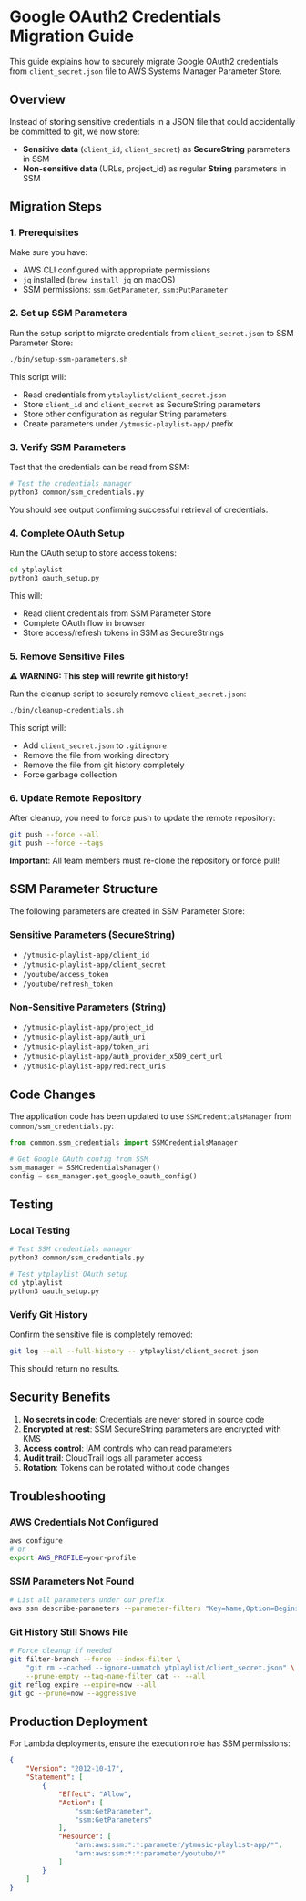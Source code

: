 # Google OAuth2 Credentials Migration Guide

This guide explains how to securely migrate Google OAuth2 credentials from `client_secret.json` file to AWS Systems Manager Parameter Store.

## Overview

Instead of storing sensitive credentials in a JSON file that could accidentally be committed to git, we now store:
- **Sensitive data** (`client_id`, `client_secret`) as **SecureString** parameters in SSM
- **Non-sensitive data** (URLs, project_id) as regular **String** parameters in SSM

## Migration Steps

### 1. Prerequisites

Make sure you have:
- AWS CLI configured with appropriate permissions
- `jq` installed (`brew install jq` on macOS)
- SSM permissions: `ssm:GetParameter`, `ssm:PutParameter`

### 2. Set up SSM Parameters

Run the setup script to migrate credentials from `client_secret.json` to SSM Parameter Store:

```bash
./bin/setup-ssm-parameters.sh
```

This script will:
- Read credentials from `ytplaylist/client_secret.json`
- Store `client_id` and `client_secret` as SecureString parameters
- Store other configuration as regular String parameters
- Create parameters under `/ytmusic-playlist-app/` prefix

### 3. Verify SSM Parameters

Test that the credentials can be read from SSM:

```bash
# Test the credentials manager
python3 common/ssm_credentials.py
```

You should see output confirming successful retrieval of credentials.

### 4. Complete OAuth Setup

Run the OAuth setup to store access tokens:

```bash
cd ytplaylist
python3 oauth_setup.py
```

This will:
- Read client credentials from SSM Parameter Store
- Complete OAuth flow in browser
- Store access/refresh tokens in SSM as SecureStrings

### 5. Remove Sensitive Files

**⚠️ WARNING: This step will rewrite git history!**

Run the cleanup script to securely remove `client_secret.json`:

```bash
./bin/cleanup-credentials.sh
```

This script will:
- Add `client_secret.json` to `.gitignore`
- Remove the file from working directory
- Remove the file from git history completely
- Force garbage collection

### 6. Update Remote Repository

After cleanup, you need to force push to update the remote repository:

```bash
git push --force --all
git push --force --tags
```

**Important**: All team members must re-clone the repository or force pull!

## SSM Parameter Structure

The following parameters are created in SSM Parameter Store:

### Sensitive Parameters (SecureString)
- `/ytmusic-playlist-app/client_id`
- `/ytmusic-playlist-app/client_secret`
- `/youtube/access_token`
- `/youtube/refresh_token`

### Non-Sensitive Parameters (String)
- `/ytmusic-playlist-app/project_id`
- `/ytmusic-playlist-app/auth_uri`
- `/ytmusic-playlist-app/token_uri`
- `/ytmusic-playlist-app/auth_provider_x509_cert_url`
- `/ytmusic-playlist-app/redirect_uris`

## Code Changes

The application code has been updated to use `SSMCredentialsManager` from `common/ssm_credentials.py`:

```python
from common.ssm_credentials import SSMCredentialsManager

# Get Google OAuth config from SSM
ssm_manager = SSMCredentialsManager()
config = ssm_manager.get_google_oauth_config()
```

## Testing

### Local Testing

```bash
# Test SSM credentials manager
python3 common/ssm_credentials.py

# Test ytplaylist OAuth setup
cd ytplaylist
python3 oauth_setup.py
```

### Verify Git History

Confirm the sensitive file is completely removed:

```bash
git log --all --full-history -- ytplaylist/client_secret.json
```

This should return no results.

## Security Benefits

1. **No secrets in code**: Credentials are never stored in source code
2. **Encrypted at rest**: SSM SecureString parameters are encrypted with KMS
3. **Access control**: IAM controls who can read parameters
4. **Audit trail**: CloudTrail logs all parameter access
5. **Rotation**: Tokens can be rotated without code changes

## Troubleshooting

### AWS Credentials Not Configured
```bash
aws configure
# or
export AWS_PROFILE=your-profile
```

### SSM Parameters Not Found
```bash
# List all parameters under our prefix
aws ssm describe-parameters --parameter-filters "Key=Name,Option=BeginsWith,Values=/ytmusic-playlist-app/"
```

### Git History Still Shows File
```bash
# Force cleanup if needed
git filter-branch --force --index-filter \
    "git rm --cached --ignore-unmatch ytplaylist/client_secret.json" \
    --prune-empty --tag-name-filter cat -- --all
git reflog expire --expire=now --all
git gc --prune=now --aggressive
```

## Production Deployment

For Lambda deployments, ensure the execution role has SSM permissions:

```json
{
    "Version": "2012-10-17",
    "Statement": [
        {
            "Effect": "Allow",
            "Action": [
                "ssm:GetParameter",
                "ssm:GetParameters"
            ],
            "Resource": [
                "arn:aws:ssm:*:*:parameter/ytmusic-playlist-app/*",
                "arn:aws:ssm:*:*:parameter/youtube/*"
            ]
        }
    ]
}
```

